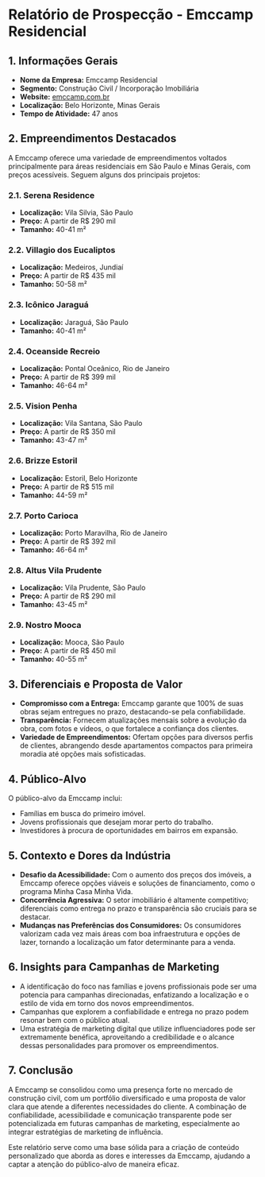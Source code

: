# Relatório de Prospecção - Emccamp Residencial

## 1. Informações Gerais
- **Nome da Empresa:** Emccamp Residencial  
- **Segmento:** Construção Civil / Incorporação Imobiliária  
- **Website:** [emccamp.com.br](http://www.emccamp.com.br)  
- **Localização:** Belo Horizonte, Minas Gerais  
- **Tempo de Atividade:** 47 anos  

## 2. Empreendimentos Destacados
A Emccamp oferece uma variedade de empreendimentos voltados principalmente para áreas residenciais em São Paulo e Minas Gerais, com preços acessíveis. Seguem alguns dos principais projetos:

### 2.1. Serena Residence
- **Localização:** Vila Silvia, São Paulo
- **Preço:** A partir de R$ 290 mil
- **Tamanho:** 40-41 m²

### 2.2. Villagio dos Eucaliptos
- **Localização:** Medeiros, Jundiaí
- **Preço:** A partir de R$ 435 mil
- **Tamanho:** 50-58 m²

### 2.3. Icônico Jaraguá
- **Localização:** Jaraguá, São Paulo
- **Tamanho:** 40-41 m²

### 2.4. Oceanside Recreio
- **Localização:** Pontal Oceânico, Rio de Janeiro
- **Preço:** A partir de R$ 399 mil
- **Tamanho:** 46-64 m²

### 2.5. Vision Penha
- **Localização:** Vila Santana, São Paulo
- **Preço:** A partir de R$ 350 mil
- **Tamanho:** 43-47 m²

### 2.6. Brizze Estoril
- **Localização:** Estoril, Belo Horizonte
- **Preço:** A partir de R$ 515 mil
- **Tamanho:** 44-59 m²

### 2.7. Porto Carioca
- **Localização:** Porto Maravilha, Rio de Janeiro
- **Preço:** A partir de R$ 392 mil
- **Tamanho:** 46-64 m²

### 2.8. Altus Vila Prudente
- **Localização:** Vila Prudente, São Paulo
- **Preço:** A partir de R$ 290 mil
- **Tamanho:** 43-45 m²

### 2.9. Nostro Mooca
- **Localização:** Mooca, São Paulo
- **Preço:** A partir de R$ 450 mil
- **Tamanho:** 40-55 m²

## 3. Diferenciais e Proposta de Valor
- **Compromisso com a Entrega:** Emccamp garante que 100% de suas obras sejam entregues no prazo, destacando-se pela confiabilidade.
- **Transparência:** Fornecem atualizações mensais sobre a evolução da obra, com fotos e vídeos, o que fortalece a confiança dos clientes.
- **Variedade de Empreendimentos:** Ofertam opções para diversos perfis de clientes, abrangendo desde apartamentos compactos para primeira moradia até opções mais sofisticadas.

## 4. Público-Alvo
O público-alvo da Emccamp inclui:
- Famílias em busca do primeiro imóvel.
- Jovens profissionais que desejam morar perto do trabalho.
- Investidores à procura de oportunidades em bairros em expansão.

## 5. Contexto e Dores da Indústria
- **Desafio da Acessibilidade:** Com o aumento dos preços dos imóveis, a Emccamp oferece opções viáveis e soluções de financiamento, como o programa Minha Casa Minha Vida.
- **Concorrência Agressiva:** O setor imobiliário é altamente competitivo; diferenciais como entrega no prazo e transparência são cruciais para se destacar.
- **Mudanças nas Preferências dos Consumidores:** Os consumidores valorizam cada vez mais áreas com boa infraestrutura e opções de lazer, tornando a localização um fator determinante para a venda.

## 6. Insights para Campanhas de Marketing
- A identificação do foco nas famílias e jovens profissionais pode ser uma potencia para campanhas direcionadas, enfatizando a localização e o estilo de vida em torno dos novos empreendimentos.
- Campanhas que explorem a confiabilidade e entrega no prazo podem resonar bem com o público atual.
- Uma estratégia de marketing digital que utilize influenciadores pode ser extremamente benéfica, aproveitando a credibilidade e o alcance dessas personalidades para promover os empreendimentos.

## 7. Conclusão
A Emccamp se consolidou como uma presença forte no mercado de construção civil, com um portfólio diversificado e uma proposta de valor clara que atende a diferentes necessidades do cliente. A combinação de confiabilidade, acessibilidade e comunicação transparente pode ser potencializada em futuras campanhas de marketing, especialmente ao integrar estratégias de marketing de influência.

Este relatório serve como uma base sólida para a criação de conteúdo personalizado que aborda as dores e interesses da Emccamp, ajudando a captar a atenção do público-alvo de maneira eficaz.